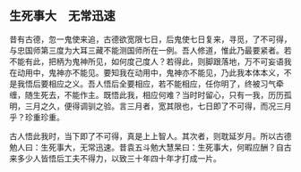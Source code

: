 ##  生死事大　无常迅速

昔有古德，忽一鬼使来追，古德欲宽限七日，后鬼使七日复来，寻觅，了不可得，与忠国师第三度为大耳三藏不能测国师所在一例。吾人修道，惟此乃最要紧者。若不能有此，把柄为鬼神所见，如何度己度人？若得此，则脚跟落地，万不可妄语我在动用中，鬼神亦不能见。要知我在动用中，鬼神亦不能见，乃此我本体本义，不是我悟后要相应之义。吾人悟后全要相应，若不能相应，任你明了，终被习气牵缠，随生死去，不能作主。既悟此我，相应何难？当时时留心，只有一我，历历孤明，三月之久，便得调驯之验。言三月者，宽其限也，七日即了不可得，而况三月乎？珍重珍重。

古人悟此我时，当下即了不可得，真是上上智人。其次者，则耽延岁月。所以古德勉人曰：生死事大，无常迅速。昔袁五斗勉大慧杲曰：生死事大，何暇应酬？自古来多少人皆悟后工夫不得力，以致三十年四十年才打成一片。
